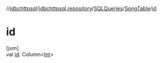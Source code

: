 //[jdbchttpsql](../../../../index.md)/[jdbchttpsql.repository](../../index.md)/[SQLQueries](../index.md)/[SongTable](index.md)/[id](id.md)

# id

[jvm]\
val [id](id.md): Column&lt;[Int](https://kotlinlang.org/api/latest/jvm/stdlib/kotlin/-int/index.html)&gt;
